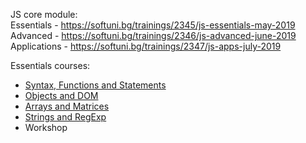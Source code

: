 JS core module:<br/>
Essentials - https://softuni.bg/trainings/2345/js-essentials-may-2019<br/>
Advanced - https://softuni.bg/trainings/2346/js-advanced-june-2019<br/>
Applications - https://softuni.bg/trainings/2347/js-apps-july-2019<br/>

Essentials courses:
* [Syntax, Functions and Statements](https://github.com/HristoNakov13/SoftUni-Javascript/tree/master/Essentials/SyntaxFunctionsStatements)
* [Objects and DOM](https://github.com/HristoNakov13/SoftUni-Javascript/tree/master/Essentials/Objects%26DOM)
* [Arrays and Matrices](https://github.com/HristoNakov13/SoftUni-Javascript/tree/master/Essentials/ArraysAndMatrices)
* [Strings and RegExp](https://github.com/HristoNakov13/SoftUni-Javascript/tree/master/Essentials/StringsAndRegEx)
* Workshop

